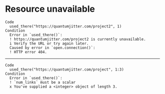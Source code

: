 # Resource unavailable

    Code
      used_there("https://quantumjitter.com/project2", 1)
    Condition
      Error in `used_there()`:
      ! https://quantumjitter.com/project2 is currently unavailable.
      i Verify the URL or try again later.
      Caused by error in `open.connection()`:
      ! HTTP error 404.

---

    Code
      used_there("https://quantumjitter.com/project", 1:3)
    Condition
      Error in `used_there()`:
      ! `num_links` must be a scalar
      x You've supplied a <integer> object of length 3.

